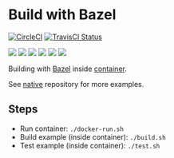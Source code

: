 # Build with Bazel

[![CircleCI](https://circleci.com/gh/Praqma/native-example-bazel.png?style=shield&circle-token=df3dc5f6efbc2a267f7805f05a5e91d2878be9fd)](https://circleci.com/gh/Praqma/native-example-bazel)
[![TravisCI Status](https://travis-ci.org/Praqma/native-example-bazel.svg?branch=master)](https://travis-ci.org/Praqma/native-example-bazel)

![](https://img.shields.io/github/stars/praqma/native-example-bazel.svg)
![](https://img.shields.io/github/forks/praqma/native-example-bazel.svg)
![](https://img.shields.io/github/watchers/praqma/native-example-bazel.svg)
![](https://img.shields.io/github/tag/praqma/native-example-bazel.svg)
![](https://img.shields.io/github/release/praqma/native-example-bazel.svg)
![](https://img.shields.io/github/issues/praqma/native-example-bazel.svg)

Building with [Bazel](https://bazel.build/) inside [container](https://hub.docker.com/r/praqma/native-bazel/).

See [native](https://github.com/Praqma/native) repository for more examples.

## Steps

* Run container: `./docker-run.sh`
* Build example (inside container): `./build.sh`
* Test example (inside container): `./test.sh`
